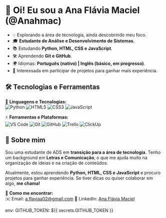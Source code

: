 # 👋 Oi! Eu sou a Ana Flávia Maciel (@Anahmac)

- 💡 Explorando a área de tecnologia, ainda descobrindo meu foco.
- 🎓 **Estudante de Análise e Desenvolvimento de Sistemas**.
- 📚 Estudando **Python, HTML, CSS e JavaScript**.
- 🛠 Aprendendo **Git e GitHub**.
- 🌍 Idiomas: **Português (nativo) | Inglês (básico, em progresso)**.
- 🤝 Interessada em participar de projetos para ganhar mais experiência.

## 🛠 Tecnologias e Ferramentas  
📌 **Linguagens e Tecnologias:**  
![Python](https://img.shields.io/badge/Python-3776AB?style=for-the-badge&logo=python&logoColor=white)
![HTML5](https://img.shields.io/badge/HTML5-E34F26?style=for-the-badge&logo=html5&logoColor=white)
![CSS3](https://img.shields.io/badge/CSS3-1572B6?style=for-the-badge&logo=css3&logoColor=white)
![JavaScript](https://img.shields.io/badge/JavaScript-F7DF1E?style=for-the-badge&logo=javascript&logoColor=black)

⚡ **Ferramentas e Plataformas:**  
![VS Code](https://img.shields.io/badge/VSCode-007ACC?style=for-the-badge&logo=visual-studio-code&logoColor=white)
![Git](https://img.shields.io/badge/Git-F05032?style=for-the-badge&logo=git&logoColor=white)
![GitHub](https://img.shields.io/badge/GitHub-181717?style=for-the-badge&logo=github&logoColor=white)
![Trello](https://img.shields.io/badge/Trello-0079BF?style=for-the-badge&logo=trello&logoColor=white)
![ClickUp](https://img.shields.io/badge/ClickUp-7B68EE?style=for-the-badge&logo=clickup&logoColor=white)

## 🚀 Sobre mim  
Sou uma estudante de ADS em **transição para a área de tecnologia**. Tenho um background em **Letras e Comunicação**, o que me ajuda muito na organização de ideias e na criação de conteúdos.  

Atualmente, estou aprendendo **Python, HTML, CSS e JavaScript** e procuro projetos para ganhar experiência. Se tiver dicas ou quiser colaborar em algo, **me chama!**  

📩 **Como me encontrar:**  
✉️ Email: [a.flaviaa02@gmail.com](mailto:a.flaviaa02@gmail.com) 
🔗 LinkedIn: [Ana Flávia Maciel](https://www.linkedin.com/in/ana-fl%C3%A1via-maciel0/)  

 env:
           GITHUB_TOKEN: ${{ secrets.GITHUB_TOKEN }}
<!---
Anahmac/Anahmac is a ✨ special ✨ repository because its `README.md` (this file) appears on your GitHub profile.
You can click the Preview link to take a look at your changes.
--->
